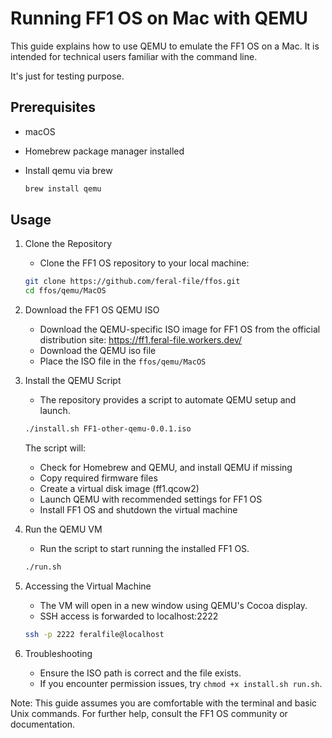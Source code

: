 # Running FF1 OS on Mac with QEMU

This guide explains how to use QEMU to emulate the FF1 OS on a Mac. It is intended for technical users familiar with the command line.

It's just for testing purpose.

## Prerequisites

- macOS
- Homebrew package manager installed
- Install qemu via brew

    ```bash
    brew install qemu
    ```

## Usage

1. Clone the Repository

    - Clone the FF1 OS repository to your local machine:

    ```bash
    git clone https://github.com/feral-file/ffos.git
    cd ffos/qemu/MacOS
    ```

2. Download the FF1 OS QEMU ISO
    - Download the QEMU-specific ISO image for FF1 OS from the official distribution site: <https://ff1.feral-file.workers.dev/>
    - Download the QEMU iso file
    - Place the ISO file in the `ffos/qemu/MacOS`
3. Install the QEMU Script
    - The repository provides a script to automate QEMU setup and launch.

    ```bash
    ./install.sh FF1-other-qemu-0.0.1.iso
    ```

    The script will:
    - Check for Homebrew and QEMU, and install QEMU if missing
    - Copy required firmware files
    - Create a virtual disk image (ff1.qcow2)
    - Launch QEMU with recommended settings for FF1 OS
    - Install FF1 OS and shutdown the virtual machine
4. Run the QEMU VM
    - Run the script to start running the installed FF1 OS.

    ```bash
    ./run.sh
    ```

5. Accessing the Virtual Machine
    - The VM will open in a new window using QEMU's Cocoa display.
    - SSH access is forwarded to localhost:2222

    ```bash
    ssh -p 2222 feralfile@localhost
    ```

6. Troubleshooting
    - Ensure the ISO path is correct and the file exists.
    - If you encounter permission issues, try `chmod +x install.sh run.sh`.

Note: This guide assumes you are comfortable with the terminal and basic Unix commands. For further help, consult the FF1 OS community or documentation.
